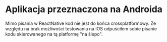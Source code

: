 # Aplikacja przeznaczona na Androida

Mimo pisania w ReactNative kod nie jest do końca crossplatformowy. Ze względu na brak możliwości testowania na IOS odpuściłem sobie pisanie kodu skierowanego na tą platformę "na ślepo".
